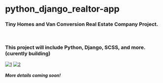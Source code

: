 # python_django_realtor-app

### Tiny Homes and Van Conversion Real Estate Company Project.
<br>

### This project will include Python, Django, SCSS, and more. (curently building)

<a href="https://ibb.co/wCWwTMc"><img src="https://i.ibb.co/nfcnTzP/1.png" alt="1" border="0"></a>
<a href="https://ibb.co/0GCdgdR"><img src="https://i.ibb.co/9rbCFCk/2.png" alt="2" border="0"></a>

##### More details coming soon! 
